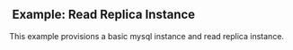 ##  Example: Read Replica Instance

This example provisions a basic mysql instance and read replica instance.
